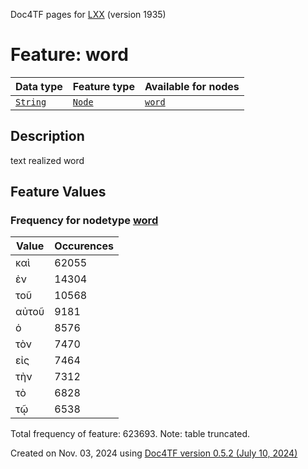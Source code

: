 Doc4TF pages for [LXX](https://github.com/CenterBLC/LXX) (version 1935)
# Feature: word
Data type|Feature type|Available for nodes
---|---|---
[`String`](featuresbydatatype.md#string)|[`Node`](featuresbytype.md#node)| [`word`](featuresbynodetype.md#word) 
## Description
text realized word
## Feature Values
### Frequency for nodetype [word](featuresbynodetype.md#word)
Value|Occurences
---|---
καὶ|62055
ἐν|14304
τοῦ|10568
αὐτοῦ|9181
ὁ|8576
τὸν|7470
εἰς|7464
τὴν|7312
τὸ|6828
τῷ|6538

Total frequency of feature: 623693. Note: table truncated.
  

Created on Nov. 03, 2024 using [Doc4TF version 0.5.2 (July 10, 2024)](https://github.com/tonyjurg/Doc4TF/blob/main/CreateFeatureDoc.ipynb) 